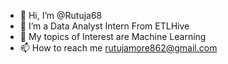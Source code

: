 - 👋 Hi, I’m @Rutuja68
- 👀 I’m a Data Analyst Intern From ETLHive
- 🌱 My topics of Interest are Machine Learning 
- 📫 How to reach me rutujamore862@gmail.com
  

<!---
Rutuja68/Rutuja68 is a ✨ special ✨ repository because its `README.md` (this file) appears on your GitHub profile.
You can click the Preview link to take a look at your changes.
--->
